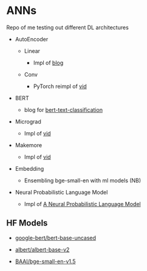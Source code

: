 # ANNs

Repo of me testing out different DL architectures

- AutoEncoder

  - Linear

    - Impl of [blog](https://www.geeksforgeeks.org/implementing-an-autoencoder-in-pytorch/)

  - Conv

    - PyTorch reimpl of [vid](https://www.youtube.com/watch?v=D9HjlqIrB-c)

- BERT

  - blog for [bert-text-classification](https://medium.com/@khang.pham.exxact/text-classification-with-bert-7afaacc5e49b)

- Micrograd

  - Impl of [vid](https://www.youtube.com/watch?v=VMj-3S1tku0)

- Makemore

  - Impl of [vid](https://www.youtube.com/watch?v=PaCmpygFfXo)

- Embedding

  - Ensembling bge-small-en with ml models (NB)

- Neural Probabilistic Language Model

  - Impl of [A Neural Probabilistic Language Model](https://www.jmlr.org/papers/volume3/bengio03a/bengio03a.pdf)

## HF Models

- [google-bert/bert-base-uncased](https://huggingface.co/google-bert/bert-base-uncased)

- [albert/albert-base-v2](https://huggingface.co/albert/albert-base-v2)

- [BAAI/bge-small-en-v1.5](https://huggingface.co/BAAI/bge-small-en-v1.5)
